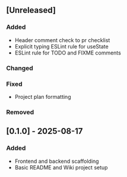 ## [Unreleased]
### Added
- Header comment check to pr checklist
- Explicit typing ESLint rule for useState
- ESLint rule for TODO and FIXME comments

### Changed

### Fixed
- Project plan formatting

### Removed

## [0.1.0] - 2025-08-17
### Added
- Frontend and backend scaffolding
- Basic README and Wiki project setup
